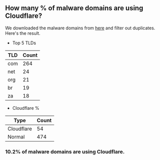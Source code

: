 ## How many % of malware domains are using Cloudflare?


We downloaded the malware domains from [here](https://urlhaus.abuse.ch) and filter out duplicates.
Here's the result.


[//]: # (start replacement)


- Top 5 TLDs

| TLD | Count |
| --- | --- |
| com | 264 |
| net | 24 |
| org | 21 |
| br | 19 |
| za | 18 |


- Cloudflare %

| Type | Count |
| --- | --- |
| Cloudflare | 54 |
| Normal | 474 |


### 10.2% of malware domains are using Cloudflare.